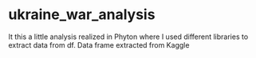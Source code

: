 # ukraine_war_analysis
It this a little analysis realized in Phyton where I used different libraries to extract data from df.
Data frame extracted from Kaggle
